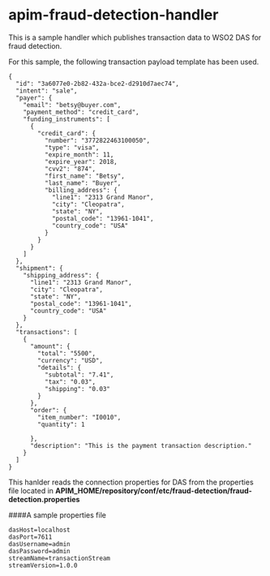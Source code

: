 # apim-fraud-detection-handler

This is a sample handler which publishes transaction data to WSO2 DAS for fraud detection.

For this sample, the following transaction payload template has been used.
```
{
  "id": "3a6077e0-2b82-432a-bce2-d2910d7aec74",
  "intent": "sale",
  "payer": {
    "email": "betsy@buyer.com",
    "payment_method": "credit_card",
    "funding_instruments": [
      {
        "credit_card": {
          "number": "3772822463100050",
          "type": "visa",
          "expire_month": 11,
          "expire_year": 2018,
          "cvv2": "874",
          "first_name": "Betsy",
          "last_name": "Buyer",
          "billing_address": {
            "line1": "2313 Grand Manor",
            "city": "Cleopatra",
            "state": "NY",
            "postal_code": "13961-1041",
            "country_code": "USA"
          }
        }
      }
    ]
  },
  "shipment": {
    "shipping_address": {
      "line1": "2313 Grand Manor",
      "city": "Cleopatra",
      "state": "NY",
      "postal_code": "13961-1041",
      "country_code": "USA"
    }
  },
  "transactions": [
    {
      "amount": {
        "total": "5500",
        "currency": "USD",
        "details": {
          "subtotal": "7.41",
          "tax": "0.03",
          "shipping": "0.03"
        }
      },
      "order": {
        "item_number": "I0010",
        "quantity": 1

      },
      "description": "This is the payment transaction description."
    }
  ]
}
```

This hanlder reads the connection properties for DAS from the properties file located in **APIM_HOME/repository/conf/etc/fraud-detection/fraud-detection.properties**

####A sample properties file

```
dasHost=localhost
dasPort=7611
dasUsername=admin
dasPassword=admin
streamName=transactionStream
streamVersion=1.0.0
```

